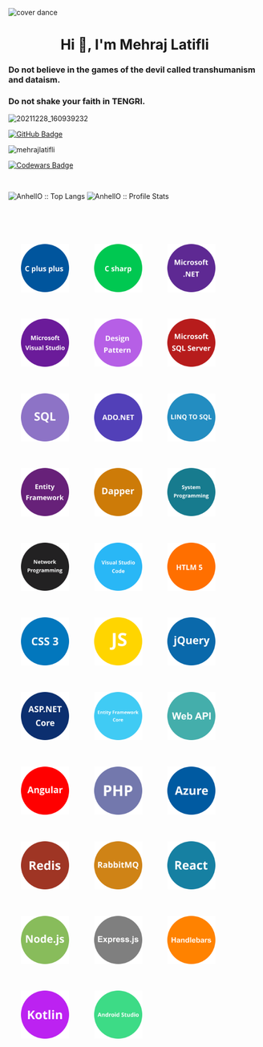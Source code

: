 
<!DOCTYPE html>
<html lang="en">
<head>
    <meta charset="UTF-8">
    <meta http-equiv="X-UA-Compatible" content="IE=edge">
    <meta name="viewport" content="width=device-width, initial-scale=1.0">   

</head>
<body>
  


![cover dance](https://user-images.githubusercontent.com/30021708/145936912-a3a9c898-451f-431d-bb36-d8cb153d0aa0.gif)

<h1 align="center">Hi 👋, I'm Mehraj Latifli</h1>

<h3 align="left"> Do not believe in the games of the devil called transhumanism and dataism.
</h3>
<h3 align="left">Do not shake your faith in TENGRI.
</h3>

![20211228_160939232](https://user-images.githubusercontent.com/30021708/147566911-ee6a376e-9d54-4e45-9a15-37b28ad2d50c.jpg)



 


<div align="Left">
<p align="Left">
<a href="https://github.com/MehrajLatifli?tab=followers"><img src="https://img.shields.io/github/followers/MehrajLatifli?label=Followers&style=social" alt="GitHub Badge"></a>
 
<a > <img src="https://komarev.com/ghpvc/?username=mehrajlatifli&label=Profile%20views&color=0e75b6&style=plastic" alt="mehrajlatifli" /> </a>
 
[![Codewars Badge](https://www.codewars.com/users/MehrajLatifli/badges/large)](https://www.codewars.com/users/MehrajLatifli)




</p>
</div>

 <br/> <p align="left">
 <a align="left">
 <img src="https://github-readme-stats.vercel.app/api/top-langs/?username=MehrajLatifli&langs_count=10&theme=tokyonight&layout=compact" alt="AnhellO :: Top Langs" /> </a> <a align="right"> <img src="https://github-readme-stats.vercel.app/api?username=MehrajLatifli&show_icons=true&theme=synthwave" alt="AnhellO :: Profile Stats" />
 </a>
   </p>
 </br>
 


<!-- <a href="https://github.com/MehrajLatifli/github-readme-activity-graph"><img alt="Mehraj Latifli 's Activity Graph" src="https://activity-graph.herokuapp.com/graph?username=MehrajLatifli&bg_color=0D1117&color=5BCDEC&line=5BCDEC&point=FFFFFF&hide_border=true" /></a> -->


 </br>


<div align="left"> 


<a  style="float: left; margin: 25px;"  href="https://isocpp.org/" target="_blank"> <img src="https://raw.githubusercontent.com/MehrajLatifli/MehrajLatifli/master/images/1.png" title="C++ programming language" alt="C++" width="96" height="96"/> </a>
<a style="float: left; margin: 25px;"  href="https://docs.microsoft.com/en-us/dotnet/csharp/" target="_blank"> <img src="https://raw.githubusercontent.com/MehrajLatifli/MehrajLatifli/master/images/2.png" title="C# programming language" alt="C#" width="96" height="96"/> </a>
<a style="float: left; margin: 25px;"   style=" float: left;" href="https://dotnet.microsoft.com/download/dotnet-framework" target="_blank"> <img src="https://raw.githubusercontent.com/MehrajLatifli/MehrajLatifli/master/images/3.png" title=".NET Framework" alt=".NET Framework" width="96" height="96"/> </a>
<a style="float: left; margin: 25px;"   href="https://visualstudio.microsoft.com/downloads/" target="_blank"> <img src="https://raw.githubusercontent.com/MehrajLatifli/MehrajLatifli/master/images/4.png" title="Visual studio" alt="Visual studio" width="96" height="96"/> </a>
<a style="float: left; margin: 25px;"   href="https://refactoring.guru/design-patterns" target="_blank"> <img src="https://raw.githubusercontent.com/MehrajLatifli/MehrajLatifli/master/images/5.png" title="Design patterns in c#" alt="Design patterns in c#" width="96" height="96"/> </a>
<a style="float: left; margin: 25px;"   href="https://www.microsoft.com/en-us/sql-server/sql-server-downloads" target="_blank"> <img src="https://raw.githubusercontent.com/MehrajLatifli/MehrajLatifli/master/images/6.png" title="Microsoft SQL Server" alt="Microsoft SQL Server" width="96" height="96"/> </a>
 <a style="float: left; margin: 25px;"   href="https://www.w3schools.com/sql/" target="_blank"> <img src="https://raw.githubusercontent.com/MehrajLatifli/MehrajLatifli/master/images/7.png" title="SQL" alt="SQL" width="96" height="96"/> </a>
       <a style="float: left; margin: 25px;"   href="https://docs.microsoft.com/en-us/dotnet/framework/data/adonet/ado-net-overview" target="_blank"> <img src="https://raw.githubusercontent.com/MehrajLatifli/MehrajLatifli/master/images/8.png" title="ADO.NET" alt="ADO.NET" width="96" height="96"/> </a>
   <a style="float: left; margin: 25px;"   href="https://docs.microsoft.com/en-us/dotnet/framework/data/adonet/sql/linq/" target="_blank"> <img src="https://raw.githubusercontent.com/MehrajLatifli/MehrajLatifli/master/images/9.png" title="LINQ to SQL" alt="LINQ to SQL" width="96" height="96"/> </a>
      <a style="float: left; margin: 25px;"   href="https://docs.microsoft.com/en-us/ef/" target="_blank"> <img src="https://raw.githubusercontent.com/MehrajLatifli/MehrajLatifli/master/images/10.png" title="Entity Framework" alt="Entity Framework" width="96" height="96"/> </a>
     <a style="float: left; margin: 25px;"   href="https://github.com/DapperLib/Dapper" target="_blank"> <img src="https://raw.githubusercontent.com/MehrajLatifli/MehrajLatifli/master/images/11.png" title="Dapper" alt="Dapper" width="96" height="96"/> </a>
     <a style="float: left; margin: 25px;"   href="https://www.google.com/search?q=system+programming+in+c+sharp&newwindow=1&client=firefox-b-d&hl=en&biw=1920&bih=955&ei=PRGqYZeXC5OUxc8PjLSl2Ao&ved=0ahUKEwjXqa-s1Mf0AhUTSvEDHQxaCasQ4dUDCA0&uact=5&oq=system+programming+in+c+sharp&gs_lcp=Cgdnd3Mtd2l6EAMyCAghEBYQHRAeMggIIRAWEB0QHjIICCEQFhAdEB4yCAghEBYQHRAeMggIIRAWEB0QHjIICCEQFhAdEB4yCAghEBYQHRAeMggIIRAWEB0QHjoHCAAQRxCwAzoHCAAQsAMQQzoKCC4QyAMQsAMQQzoECAAQQzoFCAAQgAQ6BQguEIAEOgQILhBDOgYIABAWEB5KBAhBGABQzAFY-yVg-SdoAXACeACAAewCiAHYEpIBBzAuNC42LjGYAQCgAQHIAQzAAQE&sclient=gws-wiz" target="_blank"> <img src="https://raw.githubusercontent.com/MehrajLatifli/MehrajLatifli/master/images/12.png" title="System Programming" alt="System Programming" width="96" height="96"/> </a>
 <a style="float: left; margin: 25px;"   href="https://www.google.com/search?q=network+programming+c+sharp&source=lmns&bih=955&biw=1920&client=firefox-b-d&hl=en&sa=X&ved=2ahUKEwiDidD3mPX0AhUFgv0HHR4VDEkQ_AUoAHoECAEQAA" target="_blank"> <img src="https://raw.githubusercontent.com/MehrajLatifli/MehrajLatifli/master/images/13.png" title="Network Programming" alt="Network Programming" width="96" height="96"/> </a>
 <a style="float: left; margin: 25px;"   href="https://code.visualstudio.com/" target="_blank"> <img src="https://raw.githubusercontent.com/MehrajLatifli/MehrajLatifli/master/images/14.png" title="Visual Studio Code" alt="Visual Studio Code" width="96" height="96"></a>
 <a style="float: left; margin: 25px;"   href="https://html.spec.whatwg.org" target="_blank"> <img src="https://raw.githubusercontent.com/MehrajLatifli/MehrajLatifli/master/images/15.png" title="HTML5" alt="HTML5" width="96" height="96"></a>
 <a  style="float: left; margin: 25px;"   href="https://www.w3.org/TR/CSS/#css" target="_blank"> <img src="https://raw.githubusercontent.com/MehrajLatifli/MehrajLatifli/master/images/16.png" title="CSS3" alt="CSS3" width="96" height="96"></a>
 <a style="float: left; margin: 25px;"   href="https://www.ecma-international.org/publications-and-standards/standards/ecma-262/" target="_blank"> <img src="https://raw.githubusercontent.com/MehrajLatifli/MehrajLatifli/master/images/17.png" title="JavaScript" alt="JavaScript" width="96" height="96"></a>
 <a style="float: left; margin: 25px;"   href="https://jquery.com/" target="_blank"> <img src="https://raw.githubusercontent.com/MehrajLatifli/MehrajLatifli/master/images/18.png" title="jQuery" alt="jQuery" width="96" height="96"></a>
 <a style="float: left; margin: 25px;"   href="https://dotnet.microsoft.com/en-us/apps/aspnet" target="_blank"> <img src="https://raw.githubusercontent.com/MehrajLatifli/MehrajLatifli/master/images/19.png" title="ASP.NET Core" alt="ASP.NET Core" width="96" height="96"></a>
 <a style="float: left; margin: 25px;"   href="https://docs.microsoft.com/en-us/ef/core/" target="_blank"> <img src="https://raw.githubusercontent.com/MehrajLatifli/MehrajLatifli/master/images/20.png" title="Entity Framework Core" alt="Entity Framework Core" width="96" height="96"></a>
 <a style="float: left; margin: 25px;"   href="https://dotnet.microsoft.com/en-us/apps/aspnet/apis" target="_blank"> <img src="https://raw.githubusercontent.com/MehrajLatifli/MehrajLatifli/master/images/21.png" title="ASP.NET Web APIs" alt="ASP.NET Web APIs" width="96" height="96"></a>
 <a style="float: left; margin: 25px;"   href="https://angular.io/" target="_blank"> <img src="https://raw.githubusercontent.com/MehrajLatifli/MehrajLatifli/master/images/22.png" title="Angular" alt="Angular" width="96" height="96"></a>
 <a style="float: left; margin: 25px;"   href="https://www.php.net/" target="_blank"> <img src="https://raw.githubusercontent.com/MehrajLatifli/MehrajLatifli/master/images/23.png" title="PHP" alt="PHP" width="96" height="96"></a>
 <a style="float: left; margin: 25px;"   href="https://portal.azure.com/" target="_blank"> <img src="https://raw.githubusercontent.com/MehrajLatifli/MehrajLatifli/master/images/24.png" title="Azure" alt="Azure" width="96" height="96"></a> 
 <a style="float: left; margin: 25px;"   href="https://redis.io/" target="_blank"> <img src="https://raw.githubusercontent.com/MehrajLatifli/MehrajLatifli/master/images/25.png" title="Redis" alt="Redis" width="96" height="96"></a> 
 <a  style="float: left; margin: 25px;"   href="https://www.rabbitmq.com/" target="_blank"> <img src="https://raw.githubusercontent.com/MehrajLatifli/MehrajLatifli/master/images/26.png" title="RabbitMQ" alt="RabbitMQ" width="96" height="96"></a> 
<a  style="float: left; margin: 25px;"   href="https://react.dev/" target="_blank"> <img src="https://raw.githubusercontent.com/MehrajLatifli/MehrajLatifli/master/images/27.png" title="React" alt="React" width="96" height="96"></a>
<a  style="float: left; margin: 25px;"   href="https://nodejs.org/" target="_blank"> <img src="https://raw.githubusercontent.com/MehrajLatifli/MehrajLatifli/master/images/28.png" title="Node.js" alt="Node.js" width="96" height="96"></a>
<a  style="float: left; margin: 25px;"   href="https://expressjs.com/" target="_blank"> <img src="https://raw.githubusercontent.com/MehrajLatifli/MehrajLatifli/main/images/29.png" title="Express.js" alt="Express.js" width="96" height="96"></a>
<a  style="float: left; margin: 25px;"   href="https://handlebarsjs.com/" target="_blank"> <img src="https://raw.githubusercontent.com/MehrajLatifli/MehrajLatifli/master/images/30.png" title="Handlebars" alt="Handlebars" width="96" height="96"></a>
<a  style="float: left; margin: 25px;"   href="https://kotlinlang.org/" target="_blank"> <img src="https://raw.githubusercontent.com/MehrajLatifli/MehrajLatifli/master/images/31.png" title="Kotlin" alt="Kotlin" width="96" height="96"></a>
<a  style="float: left; margin: 25px;"   href="https://developer.android.com/studio" target="_blank"> <img src="https://raw.githubusercontent.com/MehrajLatifli/MehrajLatifli/master/images/32.png" title="Android Studio" alt="Android Studio" width="96" height="96"></a>
</div>


</body>
</html>


     

